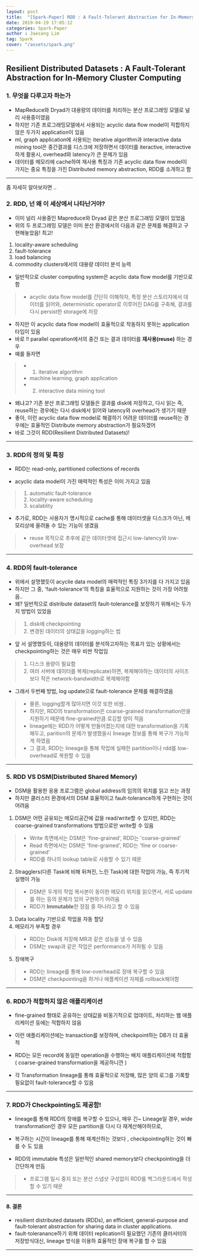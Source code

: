 ```yaml
---
layout: post
title:  "[Spark-Paper] RDD : A Fault-Tolerant Abstraction for In-Memory Cluster Computing"
date: 2019-04-19 17:05:12
categories: Spark-Paper 
author : Jaesang Lim
tag: Spark
cover: "/assets/spark.png"
---
```


## Resilient Distributed Datasets : A Fault-Tolerant Abstraction for In-Memory Cluster Computing


### 1. 무엇을 다루고자 하는가
- MapReduce와 Dryad가 대용량의 데이터를 처리하는 분산 프로그래밍 모델로 널리 사용중이였음
- 하지만 기존 프로그래밍모델에서 사용되는 acyclic data flow model이 적합하지 않은 두가지 application이 있음
- ml, graph application에 사용되는 iterative algorithm과 interactive data mining tool은 중간결과를 디스크에 저장하면서 데이터를 iteractive, interactive하게 활용시, overhead와 latency가 큰 문제가 있음
- 데이터를 메모리에 cache하여 재사용 특징과 기존 acyclic data flow model이 가지는 중요 특징을 가진 Distributed memory abstraction, RDD를 소개하고 함

---
좀 자세히 알아보자면 ..

### 2. RDD, 넌 왜 이 세상에서 나타난거야?
- 이미 널리 사용중인 Mapreduce와 Dryad 같은 분산 프로그래밍 모델이 있었음
- 위의 두 프로그래밍 모델은 이미 분산 환경에서의 다음과 같은 문제를 해결하고 구현해놓았음! 최고!
1. locality-aware scheduling
2. fault-tolerance
3. load balancing
4. commodity clusters에서의 대용량 데이터 분석 능력
- 일반적으로 cluster computing system은 acyclic data flow model를 기반으로 함
> - acyclic data flow model를 간단히 이해하자, 특정 분산 스토리지에서 데이터를 읽어와, deterministic operator로 이루어진 DAG를 구축해, 결과를 다시 persist한 storage에 저장
- 하지만 이 acyclic data flow model이 효율적으로 작동하지 못하는 application 타입이 있음
- 바로 !! parallel operation에서의 중간 또는 결과 데이터를 **재사용(reuse)** 하는 경우
- 예를 들자면 
> - 1. iterative algorithm
  > - machine learning, graph application
> - 2. interactive data mining tool

- 왜냐고? 기존 분산 프로그래밍 모델들은 결과를 disk에 저장하고, 다시 읽는 즉, reuse하는 경우에는 다시 disk에서 읽어와 latency와 overhead가 생기기 때문
- 좋아, 이런 acyclic data flow model로 해결하기 어려운 데이터를 reuse하는 경우에는 효율적인 Distribute memory abstraction가 필요하겠어
- 바로 그것이 RDD(Resilient Distributed Datasets)!

---

### 3. RDD의 정의 및 특징
- RDD는 read-only, partitioned collections of records

- acyclic data model이 가진 매력적인 특성은 이미 가지고 있음
> 1. automatic fault-tolerance
> 2. locality-aware scheduling
> 3. scalablity
- 추가로, RDD는 사용자가 명시적으로 cache를 통해 데이터셋을 디스크가 아닌, 메모리상에 올려둘 수 있는 기능이 생겼음
> - reuse 목적으로 추후에 같은 데이터셋에 접근시 low-latency와 low-overhead 보장

---

### 4. RDD의 fault-tolerance
- 위에서 설명했듯이 acyclie data model의 매력적인 특징 3가지를 다 가지고 있음
- 하지만 그 중, 'fault-tolerance'의 특징을 효율적으로 지원하는 것이 가장 어려웠음..
- 왜? 일반적으로 distribute dataset의 fault-tolerance를 보장하기 위해서는 두가지 방법이 있었음
> 1. disk에 checkpointing
> 2. 변경된 데이터의 상태값을 logging하는 법

- 앞 서 설명했듯이, 대용량의 데이터를 분석하고자하는 목표가 있는 상황에서는 checkpointing하는 것은 매우 비싼 작업임
> 1. 디스크 용량이 필요함
> 2. 여러 서버에 데이터를 복제(replicate)하면, 복제해야하는 데이터의 사이즈 보다 작은 network-bandwidth로 복제해야함

- 그래서 두번째 방법, log update으로 fault-tolerance 문제를 해결하였음
> - 물론, logging할게 많아지면 이것 또한 비쌈..
> - 하지만, RDD의 transformation은 coarse-grained transformation만을 지원하기 때문에 fine-grained만큼 로깅할 양이 적음
> - lineage에는 RDD가 어떻게 만들어졌는지애 대한 transformation을 기록해두고, parition의 문제가 발생했을시 lineage 정보를 통해 복구가 가능하게 하였음
> - 그 결과, RDD는 lineage을 통해 작업에 실패한 partition이나 rdd를 low-overhead로 복원할 수 있음

---

### 5. RDD VS DSM(Distributed Shared Memory)

- DSM을 활용한 응용 프로그램은 global address의 임의의 위치를 읽고 쓰는 과정
- 하지만 클러스터 환경에서의 DSM 효율적이고 fault-tolerance하게 구현하는 것이 어려움

1. DSM은 어떤 공유되는 메모리공간에 값을 read/write할 수 있지만, RDD는 coarse-grained transformations 방법으로만 write할 수 있음
> - Write 측면에서는 DSM은 'fine-grained', RDD는 'coarse-grained'
> - Read 측면에서는 DSM은 'fine-grained', RDD는 'fine or coarse-grained'
  > - RDD를 하나의 lookup table로 사용할 수 있기 때문

2. Stragglers(다른 Task에 비해 뒤쳐진, 느린 Task)에 대한 작업이 가능, 즉 투기적 실행이 가능
> - DSM은 두개의 작업 복사본이 동이한 메모리 위치를 읽으면서, 서로 update를 하는 등의 문제가 있어 구현하기 어려움
> - RDD가 **Immutable**한 장점 중 하나라고 할 수 있음

3. Data locality 기반으로 작업을 자동 할당
4. 메모리가 부족할 경우
> - RDD는 Disk에 저장해 MR과 같은 성능을 낼 수 있음
> - DSM는 swap과 같은 작업은 performance가 저하될 수 있음

5. 장애복구
> - RDD는 lineage를 통해 low-overhead로 장애 복구할 수 있음
> - DSM은 checkpointing을 하거나 애플케이션 자체를 rollback해야함

---

### 6. RDD가 적합하지 않은 애플리케이션

- fine-grained 형태로 공유하는 상태값을 비동기적으로 업데이트, 처리하는 웹 애플리케이션 등에는 적합하지 않음
- 이런 애플리케이션에는 transaction를 보장하며, checkpoint하는 DB가 더 효율적

- RDD는 모든 record에 동일한 operation을 수행하는 배치 애플리케이션에 적합함 ( coarse-grained transformation을 제공하니깐 )
- 각 Transformation lineage를 통해 효율적으로 저장해, 많은 양의 로그를 기록할 필요없이 fault-tolerance할 수 있음

---

### 7. RDD가 Checkpointing도 제공함!

- lineage를 통해 RDD의 장애를 복구할 수 있으나, 매우 긴~ Lineage일 경우, wide transformation인 경우 모든 partition을 다시 다 재계산해야하므로,
- 복구하는 시간이 lineage를 통해 재계산하는 것보다 , checkpointing하는 것이 빠를 수 도 있음

- RDD의 immutable 특성은 일반적인 shared memory보다 checkpointing을 더 간단하게 만듬
> - 프로그램 일시 중지 또는 분산 스냅샷 구성없이 RDD를 백그라운드에서 작성할 수 있기 때문

---

#### 8. 결론
- resilient distributed datasets (RDDs), an efficient, general-purpose and fault-tolerant abstraction for sharing data in cluster applications.
- fault-toleranance하기 위해 데이터 replication이 필요했던 기존의 클러서터의 저장방식대신, lineage 방식을 이용하 효율적인 장애 복구를 할 수 있음


---
